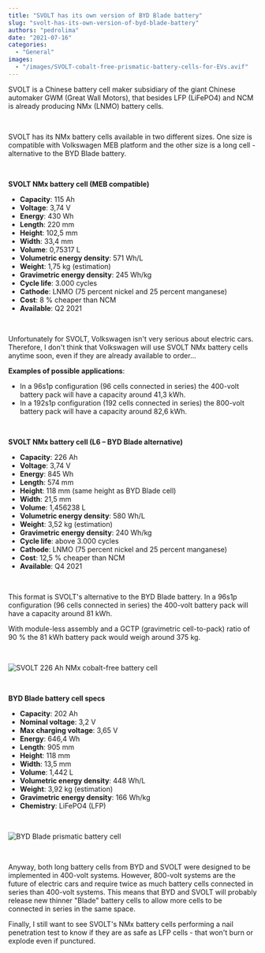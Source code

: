 ```yaml
---
title: "SVOLT has its own version of BYD Blade battery"
slug: "svolt-has-its-own-version-of-byd-blade-battery"
authors: "pedrolima"
date: "2021-07-16"
categories:
  - "General"
images:
  - "/images/SVOLT-cobalt-free-prismatic-battery-cells-for-EVs.avif"
---
```


SVOLT is a Chinese battery cell maker subsidiary of the giant Chinese automaker GWM (Great Wall Motors), that besides LFP (LiFePO4) and NCM is already producing NMx (LNMO) battery cells.

 

SVOLT has its NMx battery cells available in two different sizes. One size is compatible with Volkswagen MEB platform and the other size is a long cell - alternative to the BYD Blade battery.

 

**SVOLT NMx battery cell (MEB compatible)**

- **Capacity**: 115 Ah
- **Voltage**: 3,74 V
- **Energy**: 430 Wh
- **Length**: 220 mm
- **Height**: 102,5 mm
- **Width**: 33,4 mm
- **Volume**: 0,75317 L
- **Volumetric energy density**: 571 Wh/L
- **Weight**: 1,75 kg (estimation)
- **Gravimetric energy density**: 245 Wh/kg
- **Cycle life**: 3.000 cycles
- **Cathode**: LNMO (75 percent nickel and 25 percent manganese)
- **Cost**: 8 % cheaper than NCM
- **Available**: Q2 2021

 

Unfortunately for SVOLT, Volkswagen isn't very serious about electric cars. Therefore, I don't think that Volkswagen will use SVOLT NMx battery cells anytime soon, even if they are already available to order...

**Examples of possible applications**:

- In a 96s1p configuration (96 cells connected in series) the 400-volt battery pack will have a capacity around 41,3 kWh.
- In a 192s1p configuration (192 cells connected in series) the 800-volt battery pack will have a capacity around 82,6 kWh.

 

**SVOLT NMx battery cell (L6 – BYD Blade alternative)**

- **Capacity**: 226 Ah
- **Voltage**: 3,74 V
- **Energy**: 845 Wh
- **Length**: 574 mm
- **Height**: 118 mm (same height as BYD Blade cell)
- **Width**: 21,5 mm
- **Volume**: 1,456238 L
- **Volumetric energy density**: 580 Wh/L
- **Weight**: 3,52 kg (estimation)
- **Gravimetric energy density**: 240 Wh/kg
- **Cycle life**: above 3.000 cycles
- **Cathode**: LNMO (75 percent nickel and 25 percent manganese)
- **Cost**: 12,5 % cheaper than NCM
- **Available**: Q4 2021

 

This format is SVOLT's alternative to the BYD Blade battery. In a 96s1p configuration (96 cells connected in series) the 400-volt battery pack will have a capacity around 81 kWh.

With module-less assembly and a GCTP (gravimetric cell-to-pack) ratio of 90 % the 81 kWh battery pack would weigh around 375 kg.

 

![SVOLT 226 Ah NMx cobalt-free battery cell](images/SVOLT-226-Ah-NMx-cobalt-free-battery-cell.avif)

 

**BYD Blade battery cell specs**

- **Capacity**: 202 Ah
- **Nominal voltage**: 3,2 V
- **Max charging voltage**: 3,65 V
- **Energy**: 646,4 Wh
- **Length**: 905 mm
- **Height**: 118 mm
- **Width**: 13,5 mm
- **Volume**: 1,442 L
- **Volumetric energy density**: 448 Wh/L
- **Weight**: 3,92 kg (estimation)
- **Gravimetric energy density**: 166 Wh/kg
- **Chemistry**: LiFePO4 (LFP)

 

![BYD Blade prismatic battery cell](images/BYD-Blade-prismatic-battery-cell.avif)

 

Anyway, both long battery cells from BYD and SVOLT were designed to be implemented in 400-volt systems. However, 800-volt systems are the future of electric cars and require twice as much battery cells connected in series than 400-volt systems. This means that BYD and SVOLT will probably release new thinner "Blade" battery cells to allow more cells to be connected in series in the same space.

Finally, I still want to see SVOLT's NMx battery cells performing a nail penetration test to know if they are as safe as LFP cells - that won't burn or explode even if punctured.
